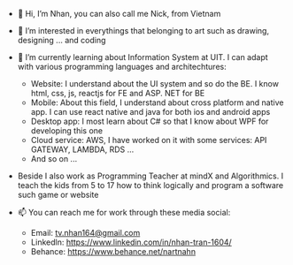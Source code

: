 - 👋 Hi, I’m Nhan, you can also call me Nick, from Vietnam

- 👀 I’m interested in everythings that belonging to art such as drawing, designing ... and coding

- 🌱 I’m currently learning about Information System at UIT. I can adapt with various programming languages and architechtures:
    + Website: I understand about the UI system and so do the BE. I know html, css, js, reactjs for FE and ASP. NET for BE
    + Mobile: About this field, I understand about cross platform and native app. I can use react native and java for both ios and android apps
    + Desktop app: I most learn about C# so that I know about WPF for developing this one
    + Cloud service: AWS, I have worked on it with some services: API GATEWAY, LAMBDA, RDS ...
    + And so on ...

- Beside I also work as Programming Teacher at mindX and Algorithmics. I teach the kids from 5 to 17 how to think logically and program a software such game or website

- 📫 You can reach me for work through these media social:
  + Email: tv.nhan164@gmail.com
  + Linkedln: https://www.linkedin.com/in/nhan-tran-1604/
  + Behance: https://www.behance.net/nartnahn
